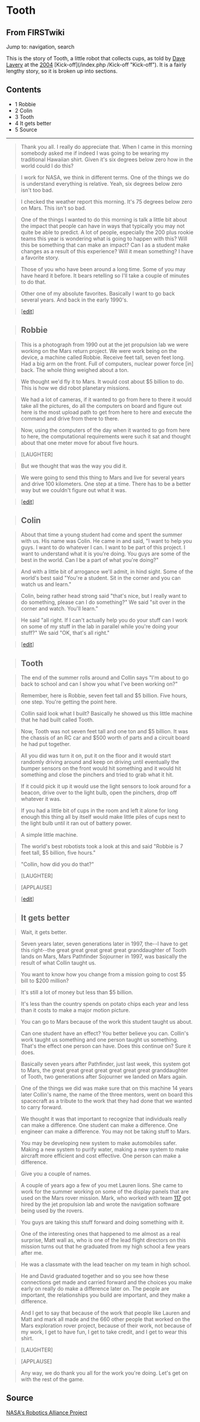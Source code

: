 # Tooth

## From FIRSTwiki

Jump to: navigation, search

This is the story of Tooth, a little robot that collects cups, as told by [Dave Lavery](Dave_Lavery "Dave Lavery") at the [2004](Game_%282004%29 "Game \(2004\)") [Kick-off](/index.php
/Kick-off "Kick-off"). It is a fairly lengthy story, so it is broken up into sections.

## Contents

- 1 Robbie
- 2 Colin
- 3 Tooth
- 4 It gets better
- 5 Source

--------------------------------------------------------------------------------

> Thank you all. I really do appreciate that. When I came in this morning somebody asked me if indeed I was going to be wearing my traditional Hawaiian shirt. Given it's six degrees below zero how in the world could I do this?

>

> I work for NASA, we think in different terms. One of the things we do is understand everything is relative. Yeah, six degrees below zero isn't too bad.

>

> I checked the weather report this morning. It's 75 degrees below zero on Mars. This isn't so bad.

>

> One of the things I wanted to do this morning is talk a little bit about the impact that people can have in ways that typically you may not quite be able to predict. A lot of people, especially the 200 plus rookie teams this year is wondering what is going to happen with this? Will this be something that can make an impact? Can I as a student make changes as a result of this experience? Will it mean something? I have a favorite story.

>

> Those of you who have been around a long time. Some of you may have heard it before. It bears retelling so I'll take a couple of minutes to do that.

>

> Other one of my absolute favorites. Basically I want to go back several years. And back in the early 1990's.

>

> [[edit](/index.php?title=Tooth&action=edit&section=1 "Edit section: Robbie")]

>

> ## Robbie

>

> This is a photograph from 1990 out at the jet propulsion lab we were working on the Mars return project. We were work being on the device, a machine called Robbie. Receive feet tall, seven feet long. Had a big arm on the front. Full of computers, nuclear power force [in] back. The whole thing weighed about a ton.

>

> We thought we'd fly it to Mars. It would cost about $5 billion to do. This is how we did robot planetary missions.

>

> We had a lot of cameras, if it wanted to go from here to there it would take all the pictures, do all the computers on board and figure out here is the most upload path to get from here to here and execute the command and drive from there to there.

>

> Now, using the computers of the day when it wanted to go from here to here, the computational requirements were such it sat and thought about that one meter move for about five hours.

>

> [LAUGHTER]

>

> But we thought that was the way you did it.

>

> We were going to send this thing to Mars and live for several years and drive 100 kilometers. One step at a time. There has to be a better way but we couldn't figure out what it was.

>

> [[edit](/index.php?title=Tooth&action=edit&section=2 "Edit section: Colin")]

>

> ## Colin

>

> About that time a young student had come and spent the summer with us. His name was Colin. He came in and said, "I want to help you guys. I want to do whatever I can. I want to be part of this project. I want to understand what it is you're doing. You guys are some of the best in the world. Can I be a part of what you're doing?"

>

> And with a little bit of arrogance we'll admit, in hind sight. Some of the world's best said "You're a student. Sit in the corner and you can watch us and learn."

>

> Colin, being rather head strong said "that's nice, but I really want to do something, please can I do something?" We said "sit over in the corner and watch. You'll learn."

>

> He said "all right. If I can't actually help you do your stuff can I work on some of my stuff in the lab in parallel while you're doing your stuff?" We said "OK, that's all right."

>

> [[edit](/index.php?title=Tooth&action=edit&section=3 "Edit section: Tooth")]

>

> ## Tooth

>

> The end of the summer rolls around and Collin says "I'm about to go back to school and can I show you what I've been working on?"

>

> Remember, here is Robbie, seven feet tall and $5 billion. Five hours, one step. You're getting the point here.

>

> Collin said look what I built? Basically he showed us this little machine that he had built called Tooth.

>

> Now, Tooth was not seven feet tall and one ton and $5 billion. It was the chassis of an RC car and $500 worth of parts and a circuit board he had put together.

>

> All you did was turn it on, put it on the floor and it would start randomly driving around and keep on driving until eventually the bumper sensors on the front would hit something and it would hit something and close the pinchers and tried to grab what it hit.

>

> If it could pick it up it would use the light sensors to look around for a beacon, drive over to the light bulb, open the pinchers, drop off whatever it was.

>

> If you had a little bit of cups in the room and left it alone for long enough this thing all by itself would make little piles of cups next to the light bulb until it ran out of battery power.

>

> A simple little machine.

>

> The world's best robotists took a look at this and said "Robbie is 7 feet tall, $5 billion, five hours."

>

> "Collin, how did you do that?"

>

> [LAUGHTER]

>

> [APPLAUSE]

>

> [[edit](/index.php?title=Tooth&action=edit&section=4 "Edit section: It gets
> better")]

>

> ## It gets better

>

> Wait, it gets better.

>

> Seven years later, seven generations later in 1997, the--I have to get this right--the great great great great great granddaughter of Tooth lands on Mars, Mars Pathfinder Sojourner in 1997, was basically the result of what Collin taught us.

>

> You want to know how you change from a mission going to cost $5 bill to $200 million?

>

> It's still a lot of money but less than $5 billion.

>

> It's less than the country spends on potato chips each year and less than it costs to make a major motion picture.

>

> You can go to Mars because of the work this student taught us about.

>

> Can one student have an effect? You better believe you can. Collin's work taught us something and one person taught us something. That's the effect one person can have. Does this continue on? Sure it does.

>

> Basically seven years after Pathfinder, just last week, this system got to Mars, the great great great great great great great granddaughter of Tooth, two generations after Sojourner we landed on Mars again.

>

> One of the things we did was make sure that on this machine 14 years later Collin's name, the name of the three mentors, went on board this spacecraft as a tribute to the work that they had done that we wanted to carry forward.

>

> We thought it was that important to recognize that individuals really can make a difference. One student can make a difference. One engineer can make a difference. You may not be taking stuff to Mars.

>

> You may be developing new system to make automobiles safer. Making a new system to purify water, making a new system to make aircraft more efficient and cost effective. One person can make a difference.

>

> Give you a couple of names.

>

> A couple of years ago a few of you met Lauren lions. She came to work for the summer working on some of the display panels that are used on the Mars rover mission. Mark, who worked with team [117](117 "117") got hired by the jet propulsion lab and wrote the navigation software being used by the rovers.

>

> You guys are taking this stuff forward and doing something with it.

>

> One of the interesting ones that happened to me almost as a real surprise, Matt wall as, who is one of the lead flight directors on this mission turns out that he graduated from my high school a few years after me.

>

> He was a classmate with the lead teacher on my team in high school.

>

> He and David graduated together and so you see how these connections get made and carried forward and the choices you make early on really do make a difference later on. The people are important, the relationships you build are important, and they make a difference.

>

> And I get to say that because of the work that people like Lauren and Matt and mark all made and the 660 other people that worked on the Mars exploration rover project, because of their work, not because of my work, I get to have fun, I get to take credit, and I get to wear this shirt.

>

> [LAUGHTER]

>

> [APPLAUSE]

>

> Any way, we do thank you all for the work you're doing. Let's get on with the rest of the game.

## Source

[NASA's Robotics Alliance Project](http://robotics.nasa.gov/first/2004/translog.htm "http://robotics.nasa.gov/first/2004/translog.htm")
